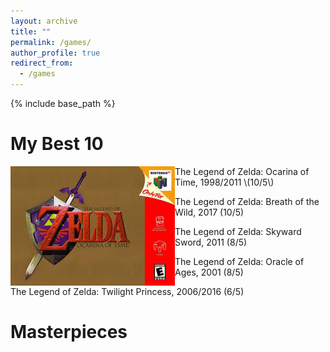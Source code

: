 ```yaml
---
layout: archive
title: ""
permalink: /games/
author_profile: true
redirect_from:
  - /games
---
```


{% include base_path %}


My Best 10
======

<img style="float: left;" src="ocarina.jpg">
The Legend of Zelda: Ocarina of Time, 1998/2011 \(10/5\)

The Legend of Zelda: Breath of the Wild, 2017 \(10/5\)

The Legend of Zelda: Skyward Sword, 2011 \(8/5\)

The Legend of Zelda: Oracle of Ages, 2001 \(8/5\)

The Legend of Zelda: Twilight Princess, 2006/2016 \(6/5\)

Masterpieces
=====






